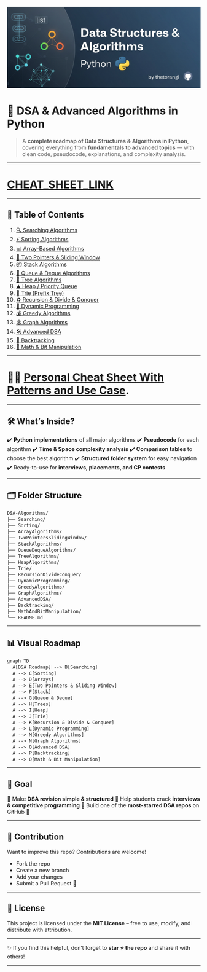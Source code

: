 ![DSA & Advanced Algorithms in Python Banner](src/images/dsa_banner.png)

# 🚀 DSA & Advanced Algorithms in Python

> A **complete roadmap of Data Structures & Algorithms in Python**, covering everything from **fundamentals to advanced topics** — with clean code, pseudocode, explanations, and complexity analysis.
---
# [CHEAT_SHEET_LINK](https://thetorangi.github.io/DSA-cheat-sheet/)
---

## 📑 Table of Contents

1. [🔍 Searching Algorithms](./Searching/README.md)
2. [⚡ Sorting Algorithms](./Sorting/README.md)
3. [📊 Array-Based Algorithms](./Array_Algorithms/README.md)
4. [🎯 Two Pointers & Sliding Window](./TwoPointers_SlidingWindow/README.md)
5. [📦 Stack Algorithms](./Stack_Algorithms/README.md)
6. [📮 Queue & Deque Algorithms](./Queue_Deque+Algorithms/README.md)
7. [🌳 Tree Algorithms](./Tree_Algorithms/README.md)
8. [⛰️ Heap / Priority Queue](./Heap_Algorithms/README.md)
9. [🔡 Trie (Prefix Tree)](./Trie_Algorithm/README.md)
10. [♻️ Recursion & Divide & Conquer](./Recursion_DivideConquer/README.md)
11. [📐 Dynamic Programming](./DynamicProgramming/README.md)
12. [💰 Greedy Algorithms](./GreedyAlgorithms/README.md)
13. [🕸️ Graph Algorithms](./GraphAlgorithms/README.md)
14. [🛠️ Advanced DSA](./AdvancedDSA/README.md)
15. [🧩 Backtracking](./Backtracking/README.md)
16. [🧮 Math & Bit Manipulation](./MathAndBitManipulation/README.md)

---
# 🚀🎯 [Personal Cheat Sheet With Patterns and Use Case](./CHEAT_SHEET/README.md). 
---

## 🛠️ What’s Inside?

✔️ **Python implementations** of all major algorithms
✔️ **Pseudocode** for each algorithm
✔️ **Time & Space complexity analysis**
✔️ **Comparison tables** to choose the best algorithm
✔️ **Structured folder system** for easy navigation
✔️ Ready-to-use for **interviews, placements, and CP contests**

---

## 🗂️ Folder Structure

```
DSA-Algorithms/
├── Searching/
├── Sorting/
├── ArrayAlgorithms/
├── TwoPointersSlidingWindow/
├── StackAlgorithms/
├── QueueDequeAlgorithms/
├── TreeAlgorithms/
├── HeapAlgorithms/
├── Trie/
├── RecursionDivideConquer/
├── DynamicProgramming/
├── GreedyAlgorithms/
├── GraphAlgorithms/
├── AdvancedDSA/
├── Backtracking/
├── MathAndBitManipulation/
└── README.md
```

---

## 📊 Visual Roadmap

```mermaid
graph TD
  A[DSA Roadmap] --> B[Searching]
  A --> C[Sorting]
  A --> D[Arrays]
  A --> E[Two Pointers & Sliding Window]
  A --> F[Stack]
  A --> G[Queue & Deque]
  A --> H[Trees]
  A --> I[Heap]
  A --> J[Trie]
  A --> K[Recursion & Divide & Conquer]
  A --> L[Dynamic Programming]
  A --> M[Greedy Algorithms]
  A --> N[Graph Algorithms]
  A --> O[Advanced DSA]
  A --> P[Backtracking]
  A --> Q[Math & Bit Manipulation]
```

---

## 🎯 Goal

📌 Make **DSA revision simple & structured**
📌 Help students crack **interviews & competitive programming**
📌 Build one of the **most-starred DSA repos** on GitHub 🚀

---

## 🤝 Contribution

Want to improve this repo? Contributions are welcome!

* Fork the repo
* Create a new branch
* Add your changes
* Submit a Pull Request 🎉

---

## 📜 License

This project is licensed under the **MIT License** – free to use, modify, and distribute with attribution.

---

✨ If you find this helpful, don’t forget to **star ⭐ the repo** and share it with others!

---
